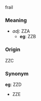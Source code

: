 frail
### Meaning
+ _adj_: ZZA
    + __eg__: ZZB

### Origin

ZZC

### Synonym

__eg__: ZZD

+ ZZE


